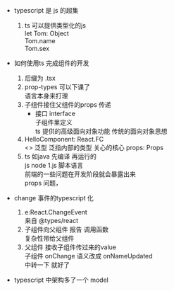 - typescript 是 js 的超集          
    1. ts 可以提供类型化的js          
    let Tom: Object      
        Tom.name            
        Tom.sex          

- 如何使用ts 完成组件的开发             
    1. 后缀为 .tsx           
    2. prop-types 可以下课了              
        语言本身来打理         
    3. 子组件接住父组件的props 传递               
        - 接口 interface          
            子组件里定义          
        ts 提供的高级面向对象功能 传统的面向对象思想           
    4. HelloComponent: React.FC<Props>          
        <> 泛型 泛指内部的类型 关心的核心 props: Props          
    5. ts 如java 先编译 再运行的            
        js node 1.js 脚本语言              
        前端的一些问题在开发阶段就会暴露出来            
        props 问题，

- change 事件的typescript 化          
    1. e:React.ChangeEvent<HTMLInputElement>        
        来自 @types/react                            
    2. 子组件向父组件 报告 调用函数          
        复杂性带给父组件      
    3. 父组件 接收子组件传过来的value          
        子组件 onChange 语义改成 onNameUpdated       
        中转一下 就好了     

- typescript 中架构多了一个 model